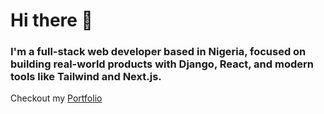 # Hi there 👋

### I'm a full-stack web developer based in Nigeria, focused on building real-world products with Django, React, and modern tools like Tailwind and Next.js.

Checkout my [Portfolio](https://manueljo.netlify.app/) 

<!---
manueljo/manueljo is a ✨ special ✨ repository because its `README.md` (this file) appears on your GitHub profile.
You can click the Preview link to take a look at your changes.
--->
